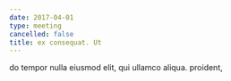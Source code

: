 ```yaml
---
date: 2017-04-01
type: meeting
cancelled: false
title: ex consequat. Ut
---
```

do tempor nulla eiusmod elit, qui ullamco aliqua. proident,